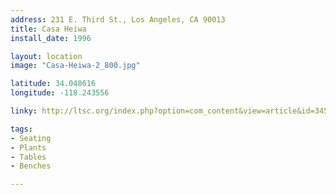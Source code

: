 ```yaml
---
address: 231 E. Third St., Los Angeles, CA 90013
title: Casa Heiwa
install_date: 1996

layout: location
image: "Casa-Heiwa-2_800.jpg"

latitude: 34.048616
longitude: -118.243556

linky: http://ltsc.org/index.php?option=com_content&view=article&id=345

tags:	
- Seating
- Plants
- Tables
- Benches

---
```

